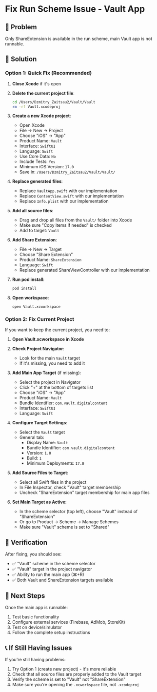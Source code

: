 # Fix Run Scheme Issue - Vault App

## 🚨 Problem
Only ShareExtension is available in the run scheme, main Vault app is not runnable.

## 🔧 Solution

### Option 1: Quick Fix (Recommended)

1. **Close Xcode** if it's open

2. **Delete the current project file**:
   ```bash
   cd /Users/Dzmitry_Zaitsau2/Vault/Vault
   rm -rf Vault.xcodeproj
   ```

3. **Create a new Xcode project**:
   - Open Xcode
   - File → New → Project
   - Choose "iOS" → "App"
   - Product Name: `Vault`
   - Interface: `SwiftUI`
   - Language: `Swift`
   - Use Core Data: `No`
   - Include Tests: `Yes`
   - Minimum iOS Version: `17.0`
   - Save in: `/Users/Dzmitry_Zaitsau2/Vault/Vault/`

4. **Replace generated files**:
   - Replace `VaultApp.swift` with our implementation
   - Replace `ContentView.swift` with our implementation
   - Replace `Info.plist` with our implementation

5. **Add all source files**:
   - Drag and drop all files from the `Vault/` folder into Xcode
   - Make sure "Copy items if needed" is checked
   - Add to target: `Vault`

6. **Add Share Extension**:
   - File → New → Target
   - Choose "Share Extension"
   - Product Name: `ShareExtension`
   - Language: `Swift`
   - Replace generated ShareViewController with our implementation

7. **Run pod install**:
   ```bash
   pod install
   ```

8. **Open workspace**:
   ```bash
   open Vault.xcworkspace
   ```

### Option 2: Fix Current Project

If you want to keep the current project, you need to:

1. **Open Vault.xcworkspace in Xcode**

2. **Check Project Navigator**:
   - Look for the main `Vault` target
   - If it's missing, you need to add it

3. **Add Main App Target** (if missing):
   - Select the project in Navigator
   - Click "+" at the bottom of targets list
   - Choose "iOS" → "App"
   - Product Name: `Vault`
   - Bundle Identifier: `com.vault.digitalcontent`
   - Interface: `SwiftUI`
   - Language: `Swift`

4. **Configure Target Settings**:
   - Select the `Vault` target
   - General tab:
     - Display Name: `Vault`
     - Bundle Identifier: `com.vault.digitalcontent`
     - Version: `1.0`
     - Build: `1`
     - Minimum Deployments: `17.0`

5. **Add Source Files to Target**:
   - Select all Swift files in the project
   - In File Inspector, check "Vault" target membership
   - Uncheck "ShareExtension" target membership for main app files

6. **Set Main Target as Active**:
   - In the scheme selector (top left), choose "Vault" instead of "ShareExtension"
   - Or go to Product → Scheme → Manage Schemes
   - Make sure "Vault" scheme is set to "Shared"

## 🎯 Verification

After fixing, you should see:
- ✅ "Vault" scheme in the scheme selector
- ✅ "Vault" target in the project navigator
- ✅ Ability to run the main app (⌘+R)
- ✅ Both Vault and ShareExtension targets available

## 🚀 Next Steps

Once the main app is runnable:
1. Test basic functionality
2. Configure external services (Firebase, AdMob, StoreKit)
3. Test on device/simulator
4. Follow the complete setup instructions

## 📞 If Still Having Issues

If you're still having problems:
1. Try Option 1 (create new project) - it's more reliable
2. Check that all source files are properly added to the Vault target
3. Verify the scheme is set to "Vault" not "ShareExtension"
4. Make sure you're opening the `.xcworkspace` file, not `.xcodeproj`
